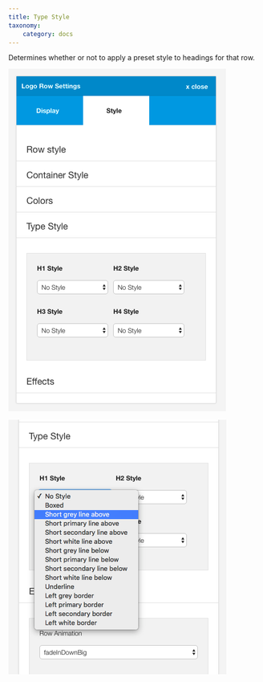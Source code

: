 ```yaml
---
title: Type Style
taxonomy:
    category: docs
---
```


Determines whether or not to apply a preset style to headings for that row.

![Type Style](type-style.png)

![Type Style List](type-list.png)

